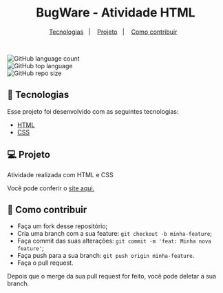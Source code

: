 <h1 align="center">
    BugWare - Atividade HTML
</h1>

   
<p align="center">
  <a href="#-tecnologias">Tecnologias</a>&nbsp;&nbsp;&nbsp;|&nbsp;&nbsp;&nbsp;
  <a href="#-projeto">Projeto</a>&nbsp;&nbsp;&nbsp;|&nbsp;&nbsp;&nbsp;
  <a href="#-como-contribuir">Como contribuir</a>&nbsp;&nbsp;&nbsp;
</p>

<br>

![GitHub language count](https://img.shields.io/github/languages/count/danielbgc/bugware)
<br>
![GitHub top language](https://img.shields.io/github/languages/top/danielbgc/bugware)
<br>
![GitHub repo size](https://img.shields.io/github/repo-size/danielbgc/bugware)
<br>

## 🚀 Tecnologias

Esse projeto foi desenvolvido com as seguintes tecnologias:

- [HTML](https://www.w3schools.com/html/)
- [CSS](https://www.w3schools.com/css/)

## 💻 Projeto

Atividade realizada com HTML e CSS

Você pode conferir o <a href="https://danielbgc.github.io/bugware/" target="_blank"> site aqui. </a> 

## 🤔 Como contribuir

- Faça um fork desse repositório;
- Cria uma branch com a sua feature: `git checkout -b minha-feature`;
- Faça commit das suas alterações: `git commit -m 'feat: Minha nova feature'`;
- Faça push para a sua branch: `git push origin minha-feature`.
- Faça o pull request.

Depois que o merge da sua pull request for feito, você pode deletar a sua branch.

